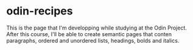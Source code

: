 # odin-recipes
This is the page that I'm developping while studying at the Odin Project. 
After this course, I'll be able to create
semantic pages that conten paragraphs, ordered and unordered lists, headings, bolds and italics.
